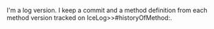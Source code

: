 I'm a log version. 
I keep a commit and a method definition from each method version tracked on IceLog>>#historyOfMethod:.